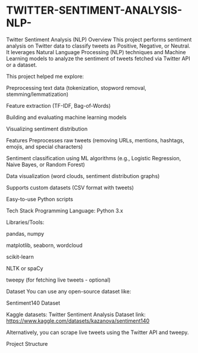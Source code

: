 # TWITTER-SENTIMENT-ANALYSIS-NLP-
Twitter Sentiment Analysis (NLP)
Overview
This project performs sentiment analysis on Twitter data to classify tweets as Positive, Negative, or Neutral. It leverages Natural Language Processing (NLP) techniques and Machine Learning models to analyze the sentiment of tweets fetched via Twitter API or a dataset.

This project helped me explore:

Preprocessing text data (tokenization, stopword removal, stemming/lemmatization)

Feature extraction (TF-IDF, Bag-of-Words)

Building and evaluating machine learning models

Visualizing sentiment distribution

Features
Preprocesses raw tweets (removing URLs, mentions, hashtags, emojis, and special characters)

Sentiment classification using ML algorithms (e.g., Logistic Regression, Naive Bayes, or Random Forest)

Data visualization (word clouds, sentiment distribution graphs)

Supports custom datasets (CSV format with tweets)

Easy-to-use Python scripts

Tech Stack
Programming Language: Python 3.x

Libraries/Tools:

pandas, numpy

matplotlib, seaborn, wordcloud

scikit-learn

NLTK or spaCy

tweepy (for fetching live tweets - optional)

Dataset
You can use any open-source dataset like:

Sentiment140 Dataset

Kaggle datasets: Twitter Sentiment Analysis Dataset link: https://www.kaggle.com/datasets/kazanova/sentiment140

Alternatively, you can scrape live tweets using the Twitter API and tweepy.

Project Structure
